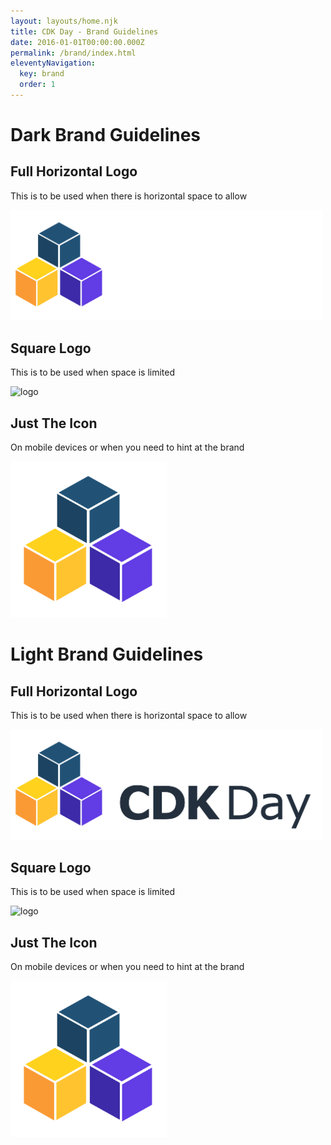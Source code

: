 ```yaml
---
layout: layouts/home.njk
title: CDK Day - Brand Guidelines
date: 2016-01-01T00:00:00.000Z
permalink: /brand/index.html
eleventyNavigation:
  key: brand
  order: 1
---
```

<div class="container main-container mx-auto px-8 md:px-16 pb-4 pt-0">
    <main class="flex flex-wrap">
        <div class="w-full md:w-1/2 lg:w-1/2 xl:w-1/2 p-6 flex flex-col bg-blue">
            <h1 class="text-3xl font-bold">Dark Brand Guidelines</h1>
            <h2 class="text-2xl mt-6">Full Horizontal Logo</h2>
            <p>
                This is to be used when there is horizontal space to allow
            </p>
            <img src="/static/img/cdkday_logo_dark.png" style="width: 500px;" alt="logo" class=""/>
            <h2 class="text-2xl mt-6">Square Logo</h2>
            <p>
                This is to be used when space is limited
            </p>
            <img src="/static/img/cdkday_logo_dark_square.png" style="width: 250px;" alt="logo" class=""/>
            <h2 class="text-2xl mt-6">Just The Icon</h2>
            <p>
                On mobile devices or when you need to hint at the brand
            </p>
            <img src="/static/img/cdkday_logo_dark_icon.png" style="width: 250px;" alt="logo" class=""/>
        </div>
        <div class="w-full md:w-1/2 lg:w-1/2 xl:w-1/2 p-6 flex flex-col bg-white rounded-corners">
            <h1 class="text-3xl font-bold text-gray-800">Light Brand Guidelines</h1>
            <h2 class="text-2xl mt-6">Full Horizontal Logo</h2>
            <p>
                This is to be used when there is horizontal space to allow
            </p>
            <img src="/static/img/cdkday_logo_light.png" style="width: 500px;" alt="logo" class=""/>
            <h2 class="text-2xl mt-6">Square Logo</h2>
            <p>
                This is to be used when space is limited
            </p>
            <img src="/static/img/cdkday_logo_light_square.png" style="width: 250px;" alt="logo" class=""/>
            <h2 class="text-2xl mt-6">Just The Icon</h2>
            <p>
                On mobile devices or when you need to hint at the brand
            </p>
            <img src="/static/img/cdkday_logo_dark_icon.png" style="width: 250px;" alt="logo" class=""/>
        </div>
    </main>
</div>